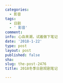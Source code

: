 ```yaml
---
categories:
  - 影音
tags:
  - 日剧
  - ' 影音'
comment: 
info: 心血来潮，试着做下笔记
date: '2018-1-22'
type: post
layout: post
published: false
sha: 
slug: the-post-2476
title: 2018冬季日剧观剧笔记

---
```

